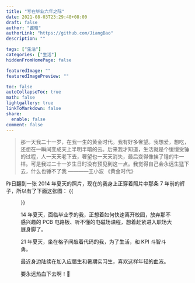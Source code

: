 ```yaml
---
title: "写在毕业六年之际"
date: 2021-08-03T23:29:48+08:00
draft: false
author: "酱鲍"
authorLink: "https://github.com/JiangBao"
description: ""

tags: ["生活"]
categories: ["生活"]
hiddenFromHomePage: false

featuredImage: ""
featuredImagePreview: ""

toc: false
autoCollapseToc: true
math: false
lightgallery: true
linkToMarkdown: false
share:
  enable: false
comment: false
---
```


<!--more-->

> 那一天我二十一岁，在我一生的黄金时代。我有好多奢望。我想爱，想吃，还想在一瞬间变成天上半明半暗的云。后来我才知道，生活就是个缓慢受锤的过程，人一天天老下去，奢望也一天天消失，最后变得像挨了锤的牛一样。可是我过二十一岁生日时没有预见到这一点。我觉得自己会永远生猛下去，什么也锤不了我
> ————王小波 《黄金时代》

昨日翻到一张 2014 年夏天的照片，现在的我身上正穿着照片中那条 7 年前的裤子，所以有了下面这张图：
{{<figure src="https://jiangbao-1258001083.cos.ap-shanghai.myqcloud.com/jiangbao-20210822.jpeg">}}

14 年夏天，面临毕业季的我，正想着如何快速离开校园，放弃那不感兴趣的 PCB 电路板、听不懂的电磁场课程，想着赶紧进入职场大展身脚了。

21 年夏天，坐在格子间敲着代码的我，为了生活，和 KPI 斗智斗勇。

最近身边陆续在加入应届生和暑期实习生，喜欢这样年轻的血液。

要永远热血下去啊！:muscle: